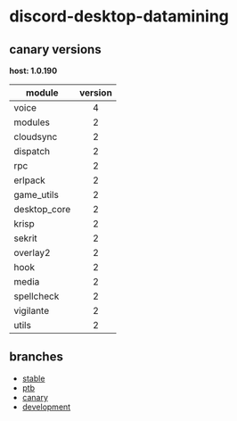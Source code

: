 # discord-desktop-datamining

## canary versions

**host: 1.0.190**

| module | version |
| ------ | :-----: |
| voice | 4 |
| modules | 2 |
| cloudsync | 2 |
| dispatch | 2 |
| rpc | 2 |
| erlpack | 2 |
| game_utils | 2 |
| desktop_core | 2 |
| krisp | 2 |
| sekrit | 2 |
| overlay2 | 2 |
| hook | 2 |
| media | 2 |
| spellcheck | 2 |
| vigilante | 2 |
| utils | 2 |

## branches

- [stable](https://github.com/OpenAsar/discord-desktop-datamining/tree/stable)
- [ptb](https://github.com/OpenAsar/discord-desktop-datamining/tree/ptb)
- [canary](https://github.com/OpenAsar/discord-desktop-datamining/tree/canary)
- [development](https://github.com/OpenAsar/discord-desktop-datamining/tree/development)